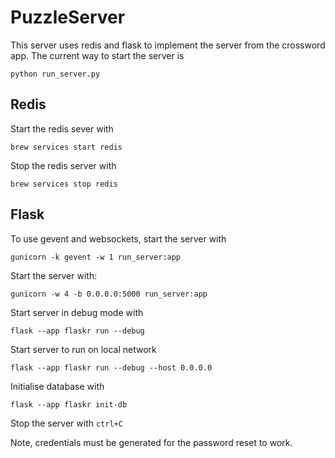 # PuzzleServer

This server uses redis and flask to implement the server from the crossword app. The current way to start the server is
```commandline
python run_server.py
```

## Redis
Start the redis sever with
```commandline
brew services start redis
```
Stop the redis server with
```commandline
brew services stop redis
```
## Flask
To use gevent and websockets, start the server with
```commandline
gunicorn -k gevent -w 1 run_server:app
```

Start the server with:
```commandline
gunicorn -w 4 -b 0.0.0.0:5000 run_server:app
```

Start server in debug mode with
```commandline
flask --app flaskr run --debug
```
Start server to run on local network
```commandline
flask --app flaskr run --debug --host 0.0.0.0
```

Initialise database with
```commandline
flask --app flaskr init-db
```

Stop the server with `ctrl+C`

Note, credentials must be generated for the password reset to work.